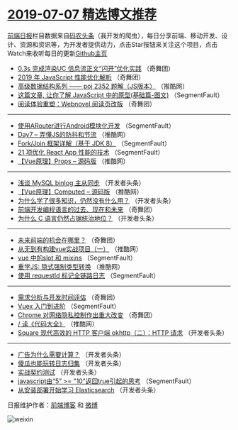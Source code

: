 # [2019-07-07 精选博文推荐](http://hao.caibaojian.com/date/2019/07/07)

[前端日报](http://caibaojian.com/c/news)栏目数据来自[码农头条](http://hao.caibaojian.com/)（我开发的爬虫），每日分享前端、移动开发、设计、资源和资讯等，为开发者提供动力，点击Star按钮来关注这个项目，点击Watch来收听每日的更新[Github主页](https://github.com/kujian/frontendDaily)
* [0.3s 完成渲染UC 信息流正文“闪开”优化实践](http://hao.caibaojian.com/116844.html) （奇舞团）
* [2019 年 JavaScript 性能优化解析](http://hao.caibaojian.com/117625.html) （奇舞团）
* [高级数据结构系列 —— poj 2352 题解（JS版本）](http://hao.caibaojian.com/117615.html) （推酷网）
* [这篇文章, 让你了解 JavaScript 中的原型(基础篇-图文)](http://hao.caibaojian.com/117574.html) （SegmentFault）
* [阅读体验重塑：Webnovel 阅读页改版](http://hao.caibaojian.com/117626.html) （奇舞团）

***
* [使用ARouter进行Android模块化开发](http://hao.caibaojian.com/117580.html) （SegmentFault）
* [Day7 &#8211; 弄懂JS的防抖和节流](http://hao.caibaojian.com/117614.html) （推酷网）
* [Fork/Join 框架详解（基于 JDK 8）](http://hao.caibaojian.com/117581.html) （SegmentFault）
* [21 项优化 React App 性能的技术](http://hao.caibaojian.com/117572.html) （SegmentFault）
* [【Vue原理】Props &#8211; 源码版](http://hao.caibaojian.com/117617.html) （推酷网）

***
* [浅谈 MySQL binlog 主从同步](http://hao.caibaojian.com/117583.html) （开发者头条）
* [【Vue原理】Computed &#8211; 源码版](http://hao.caibaojian.com/117618.html) （推酷网）
* [为什么学了很多知识，仍然没有什么用？](http://hao.caibaojian.com/117585.html) （开发者头条）
* [前端开发编程语言的过去、现在和未来](http://hao.caibaojian.com/117621.html) （奇舞团）
* [为什么 C 语言仍然占据统治地位？](http://hao.caibaojian.com/117586.html) （开发者头条）

***
* [未来前端的机会在哪里？](http://hao.caibaojian.com/117623.html) （奇舞团）
* [从无到有构建vue实战项目（一）](http://hao.caibaojian.com/117608.html) （推酷网）
* [vue 中的slot 和 mixins](http://hao.caibaojian.com/117577.html) （SegmentFault）
* [重学JS: 隐式强制类型转换](http://hao.caibaojian.com/117610.html) （推酷网）
* [使用 requestId 标记全链路日志](http://hao.caibaojian.com/117578.html) （SegmentFault）

***
* [需求分析与开发时间评估](http://hao.caibaojian.com/117627.html) （奇舞团）
* [Vuex 入门到进阶](http://hao.caibaojian.com/117579.html) （SegmentFault）
* [Chrome 对网络隐私控制作出重大改变](http://hao.caibaojian.com/117628.html) （奇舞团）
* [/ 读《代码大全》](http://hao.caibaojian.com/117612.html) （推酷网）
* [Square 现代高效的 HTTP 客户端 okhttp（二）：HTTP 请求](http://hao.caibaojian.com/117599.html) （开发者头条）

***
* [广告为什么需要计算？](http://hao.caibaojian.com/117600.html) （开发者头条）
* [傻瓜也能玩转日志归集](http://hao.caibaojian.com/117582.html) （开发者头条）
* [实战契约测试](http://hao.caibaojian.com/117604.html) （开发者头条）
* [javascript由“5” &gt;= &quot;10&quot;返回true引起的思考](http://hao.caibaojian.com/117573.html) （SegmentFault）
* [从安装部署开始学习 Elasticsearch](http://hao.caibaojian.com/117605.html) （开发者头条）

日报维护作者：[前端博客](http://caibaojian.com/) 和 [微博](http://caibaojian.com/go/weibo)

![weixin](https://user-images.githubusercontent.com/3055447/38468989-651132ac-3b80-11e8-8e6b-15122322a9d7.png)